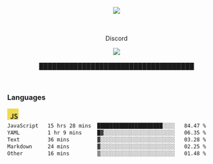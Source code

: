 <p align="center">
  <img src="https://share.dmca.gripe/EEtZKgXdFbg8aots.png">
</p>
‎<p align="center">Discord</p>

<p align="center">
  <img src="https://discord.c99.nl/widget/theme-2/287977955240706060.png">
</p>

<p align="center">████████████████████████████████████</p></br>

### Languages

<img align="left" alt="JavaScript" width="26px" src="https://raw.githubusercontent.com/github/explore/80688e429a7d4ef2fca1e82350fe8e3517d3494d/topics/javascript/javascript.png" /></br>

<!--START_SECTION:waka-->
```text
JavaScript   15 hrs 28 mins  █████████████████████░░░░   84.47 % 
YAML         1 hr 9 mins     █▓░░░░░░░░░░░░░░░░░░░░░░░   06.35 % 
Text         36 mins         ▓░░░░░░░░░░░░░░░░░░░░░░░░   03.28 % 
Markdown     24 mins         ▓░░░░░░░░░░░░░░░░░░░░░░░░   02.25 % 
Other        16 mins         ▒░░░░░░░░░░░░░░░░░░░░░░░░   01.48 % 
```
<!--END_SECTION:waka-->
